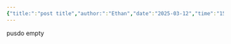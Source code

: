 ```yaml
---
{"title:":"post title","author:":"Ethan","date":"2025-03-12","time":"15:59:07","dg-publish":true,"dg-note-icon":"--note-icon-1","dg-pinned":"false","dg-home":"true","tags":["tag1","tag2","tag3","gardenEntry"],"catalog":"catalog1","permalink":"/test/","pinned":"false","dgPassFrontmatter":true,"created":"2025-03-12T16:05:19.379+01:00","updated":"2025-03-12T16:58:42.899+01:00"}
---
```


pusdo empty